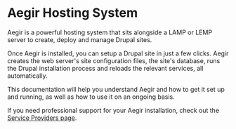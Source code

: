 Aegir Hosting System
====================

Aegir is a powerful hosting system that sits alongside a LAMP or LEMP server to create, deploy and manage Drupal sites.

Once Aegir is installed, you can setup a Drupal site in just a few clicks. Aegir creates the web server's site configuration files, the site's database, runs the Drupal installation process and reloads the relevant services, all automatically.

This documentation will help you understand Aegir and how to get it set up and running, as well as how to use it on an ongoing basis.

If you need professional support for your Aegir installation, check out the [Service Providers page](/community/services.md).
